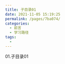 ```yaml
---
title: 子目录01
date: 2021-11-05 15:19:25
permalink: /pages/7ba074/
categories:
  - 前言
  - 学习路径
tags:
  - 
---
```

01.子目录01
